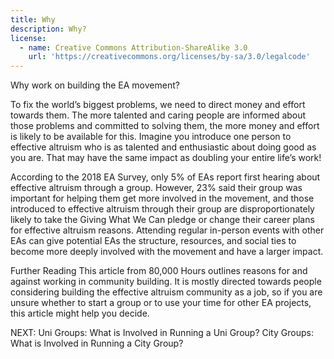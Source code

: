 ```yaml
---
title: Why
description: Why?
license:
  - name: Creative Commons Attribution-ShareAlike 3.0
    url: 'https://creativecommons.org/licenses/by-sa/3.0/legalcode'
---
```

Why work on building the EA movement?

To fix the world’s biggest problems, we need to direct money and effort towards them. The more talented and caring people are informed about those problems and committed to solving them, the more money and effort is likely to be available for this. Imagine you introduce one person to effective altruism who is as talented and enthusiastic about doing good as you are. That may have the same impact as doubling your entire life’s work!

According to the 2018 EA Survey, only 5% of EAs report first hearing about effective altruism through a group. However, 23% said their group was important for helping them get more involved in the movement, and those introduced to effective altruism through their group are disproportionately likely to take the Giving What We Can pledge or change their career plans for effective altruism reasons. Attending regular in-person events with other EAs can give potential EAs the structure, resources, and social ties to become more deeply involved with the movement and have a larger impact.

Further Reading
This article from 80,000 Hours outlines reasons for and against working in community building. It is mostly directed towards people considering building the effective altruism community as a job, so if you are unsure whether to start a group or to use your time for other EA projects, this article might help you decide.


NEXT: 
Uni Groups: What is Involved in Running a Uni Group?
City Groups: What is Involved in Running a City Group?
